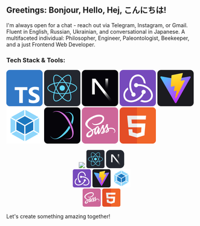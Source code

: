 ## Greetings: Bonjour, Hello, Hej, こんにちは!
I'm always open for a chat - reach out via Telegram, Instagram, or Gmail. Fluent in English, Russian, Ukrainian, and conversational in Japanese. A multifaceted individual: Philosopher, Engineer, Paleontologist, Beekeeper, and a just Frontend Web Developer.

### Tech Stack & Tools:
![TypeScript](./icons/ts.svg) ![React](./icons/react.svg) ![NextJS](./icons/nextjs.svg) ![Redux](./icons/redux.svg) ![Vite](./icons/vite.svg) ![Webpack](./icons/webpack.svg) ![StyleX](./icons/stylex.svg) ![SASS](./icons/sass.svg) ![HTML5](./icons/html.svg)

<p align="center">
    <img src="./icons/tg.svg" height=48/>
    <img src="./icons/react.svg" height=48/>
    <img src="./icons/next.svg" height=48/>
    <br/>
    <img src="./icons/redux.svg" height=48/>
    <img src="./icons/vite.svg" height=48/>
    <img src="./icons/webpack.svg" height=48/>
    <br/>
    <img src="./icons/sass.svg" height=48/>
    <img src="./icons/html.svg" height=48/>
</p>

Let's create something amazing together!